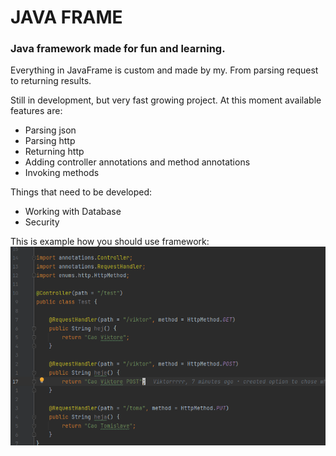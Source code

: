 # JAVA FRAME

### Java framework made for fun and learning.

Everything in JavaFrame is custom and made by my. From parsing request to returning results.

Still in development, but very fast growing project. At this moment available features are:

* Parsing json
* Parsing http
* Returning http
* Adding controller annotations and method annotations
* Invoking methods

Things that need to be developed:

* Working with Database
* Security

This is example how you should use framework:
![alt text](img.png)
